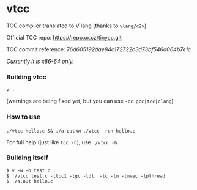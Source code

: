 # vtcc
TCC compiler translated to V lang (thanks to `vlang/c2v`)

Official TCC repo: https://repo.or.cz/tinycc.git

TCC commit reference: _76d605192dae84c172722c3d73bf546a064b7e1c_

*Currently it is x86-64 only.*

### Building vtcc

`v .`

(warnings are being fixed yet, but you can use `-cc gcc|tcc|clang`)

### How to use

`./vtcc hello.c && ./a.out` or `./vtcc -run hello.c`

For full help (just like `tcc -h`), use `./vtcc -h`.

### Building itself

```
$ v -w -o test.c . 
$ ./vtcc test.c -ltcc1 -lgc -ldl  -lc -lm -lmvec -lpthread
$ ./a.out hello.c
```